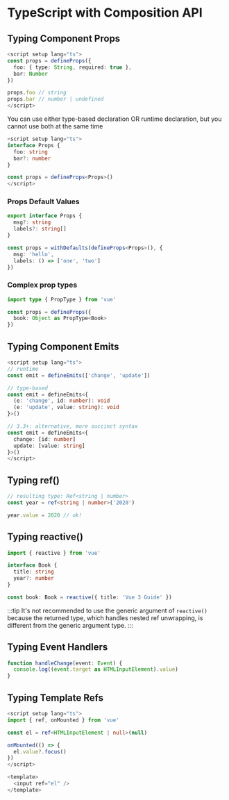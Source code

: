 # TypeScript with Composition API

## Typing Component Props

```ts
<script setup lang="ts">
const props = defineProps({
  foo: { type: String, required: true },
  bar: Number
})

props.foo // string
props.bar // number | undefined
</script>
```

You can use either type-based declaration OR runtime declaration, but you cannot use both at the same time

```ts
<script setup lang="ts">
interface Props {
  foo: string
  bar?: number
}

const props = defineProps<Props>()
</script>
```

### Props Default Values

```ts
export interface Props {
  msg?: string
  labels?: string[]
}

const props = withDefaults(defineProps<Props>(), {
  msg: 'hello',
  labels: () => ['one', 'two']
})
```

### Complex prop types

```ts
import type { PropType } from 'vue'

const props = defineProps({
  book: Object as PropType<Book>
})
```

## Typing Component Emits

```ts
<script setup lang="ts">
// runtime
const emit = defineEmits(['change', 'update'])

// type-based
const emit = defineEmits<{
  (e: 'change', id: number): void
  (e: 'update', value: string): void
}>()

// 3.3+: alternative, more succinct syntax
const emit = defineEmits<{
  change: [id: number]
  update: [value: string]
}>()
</script>
```

## Typing ref()

```ts
// resulting type: Ref<string | number>
const year = ref<string | number>('2020')

year.value = 2020 // ok!
```

## Typing reactive()

```ts
import { reactive } from 'vue'

interface Book {
  title: string
  year?: number
}

const book: Book = reactive({ title: 'Vue 3 Guide' })
```

:::tip
It's not recommended to use the generic argument of `reactive()` because the returned type, which handles nested ref unwrapping, is different from the generic argument type.
:::

## Typing Event Handlers

```ts
function handleChange(event: Event) {
  console.log((event.target as HTMLInputElement).value)
}
```

## Typing Template Refs

```ts
<script setup lang="ts">
import { ref, onMounted } from 'vue'

const el = ref<HTMLInputElement | null>(null)

onMounted(() => {
  el.value?.focus()
})
</script>

<template>
  <input ref="el" />
</template>
```
